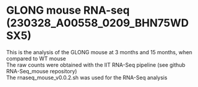 # GLONG mouse RNA-seq  (230328_A00558_0209_BHN75WDSX5)

This is the analysis of the GLONG mouse at 3 months and 15 months, when compared to WT mouse  
The raw counts were obtained with the IIT RNA-Seq pipeline (see github RNA-Seq_mouse repository)  
The rnaseq_mouse_v0.0.2.sh was used for the RNA-Seq analysis    
